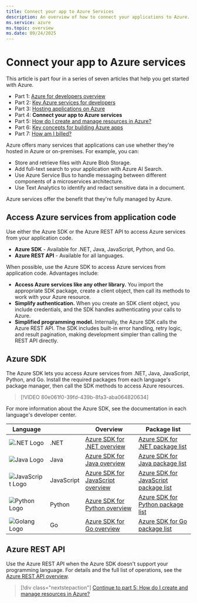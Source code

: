 ```yaml
---
title: Connect your app to Azure Services
description: An overview of how to connect your applications to Azure.
ms.service: azure
ms.topic: overview
ms.date: 09/24/2025
---
```


# Connect your app to Azure services

This article is part four in a series of seven articles that help you get started with Azure.

* Part 1: [Azure for developers overview](azure-developer-overview.md)
* Part 2: [Key Azure services for developers](azure-developer-key-services.md)
* Part 3: [Hosting applications on Azure](hosting-apps-on-azure.md)
* Part 4: **Connect your app to Azure services**
* Part 5: [How do I create and manage resources in Azure?](azure-developer-create-resources.md)
* Part 6: [Key concepts for building Azure apps](azure-developer-key-concepts.md)
* Part 7: [How am I billed?](azure-developer-billing.md)

Azure offers many services that applications can use whether they're hosted in Azure or on-premises. For example, you can:

- Store and retrieve files with Azure Blob Storage.
- Add full-text search to your application with Azure AI Search.
- Use Azure Service Bus to handle messaging between different components of a microservices architecture.
- Use Text Analytics to identify and redact sensitive data in a document.

Azure services offer the benefit that they're fully managed by Azure.

## Access Azure services from application code

Use either the Azure SDK or the Azure REST API to access Azure services from your application code.

- **Azure SDK** - Available for .NET, Java, JavaScript, Python, and Go.
- **Azure REST API** - Available for all languages.

When possible, use the Azure SDK to access Azure services from application code. Advantages include:

- **Access Azure services like any other library.** You import the appropriate SDK package, create a client object, then call its methods to work with your Azure resource.
- **Simplify authentication.** When you create an SDK client object, you include credentials, and the SDK handles authenticating your calls to Azure.
- **Simplified programming model.** Internally, the Azure SDK calls the Azure REST API. The SDK includes built-in error handling, retry logic, and result pagination, making development simpler than calling the REST API directly.

## Azure SDK

The Azure SDK lets you access Azure services from .NET, Java, JavaScript, Python, and Go. Install the required packages from each language's package manager, then call the SDK methods to access Azure resources.


> [!VIDEO 80e061f0-39fd-439b-8fa3-aba064820634]


For more information about the Azure SDK, see the documentation in each language's developer center.

| Language                                | &nbsp;     | Overview                                                                           | Package list                                                                                         |
|-----------------------------------------|------------|------------------------------------------------------------------------------------|------------------------------------------------------------------------------------------------------|
| ![.NET Logo](./media/logo-dotnet.png)   | .NET       |[Azure SDK for .NET overview](/dotnet/azure/sdk/azure-sdk-for-dotnet)               | [Azure SDK for .NET package list](/dotnet/azure/sdk/packages)                                        |
| ![Java Logo](./media/logo-java.png)     | Java       |[Azure SDK for Java overview](../java/sdk/overview.md)                   | [Azure SDK for Java package list](../java/sdk/azure-sdk-library-package-index.md)         |
| ![JavaScript Logo](./media/logo-js.png) | JavaScript |[Azure SDK for JavaScript overview](../javascript/core/use-azure-sdk.md) | [Azure SDK for JavaScript package list](../javascript/azure-sdk-library-package-index.md) |
| ![Python Logo](./media/logo-python.png) | Python     |[Azure SDK for Python overview](../python/sdk/azure-sdk-overview.md)         | [Azure SDK for Python package list](../python/sdk/azure-sdk-library-package-index.md)         |
| ![Golang Logo](./media/logo-golang.png) | Go         |[Azure SDK for Go overview](../go/overview.md)                           | [Azure SDK for Go package list](https://azure.github.io/azure-sdk/releases/latest/all/go.html)     |

## Azure REST API

Use the Azure REST API when the Azure SDK doesn't support your programming language. For details and the full list of operations, see the [Azure REST API overview](/rest/api/azure/).

> [!div class="nextstepaction"]
> [Continue to part 5: How do I create and manage resources in Azure?](azure-developer-create-resources.md)

